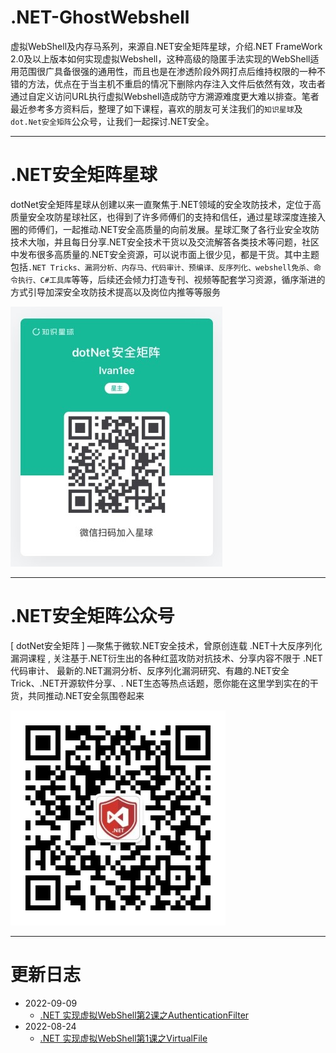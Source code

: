 # .NET-GhostWebshell

虚拟WebShell及内存马系列，来源自.NET安全矩阵星球，介绍.NET FrameWork 2.0及以上版本如何实现虚拟Webshell，这种高级的隐匿手法实现的WebShell适用范围很广具备很强的通用性，而且也是在渗透阶段外网打点后维持权限的一种不错的方法，优点在于当主机不重启的情况下删除内存注入文件后依然有效，攻击者通过自定义访问URL执行虚拟Webshell造成防守方溯源难度更大难以排查。笔者最近参考多方资料后，整理了如下课程，喜欢的朋友可关注我们的```知识星球```及```dot.Net安全矩阵```公众号，让我们一起探讨.NET安全。

---
# .NET安全矩阵星球

dotNet安全矩阵星球从创建以来一直聚焦于.NET领域的安全攻防技术，定位于高质量安全攻防星球社区，也得到了许多师傅们的支持和信任，通过星球深度连接入圈的师傅们，一起推动.NET安全高质量的向前发展。星球汇聚了各行业安全攻防技术大咖，并且每日分享.NET安全技术干货以及交流解答各类技术等问题，社区中发布很多高质量的.NET安全资源，可以说市面上很少见，都是干货。其中主题包括```.NET Tricks、漏洞分析、内存马、代码审计、预编译、反序列化、webshell免杀、命令执行、C#工具库```等等，后续还会倾力打造专刊、视频等配套学习资源，循序渐进的方式引导加深安全攻防技术提高以及岗位内推等等服务

![](zsxq2.jpg)

---
# .NET安全矩阵公众号

[ dotNet安全矩阵 ] —聚焦于微软.NET安全技术，曾原创连载 .NET十大反序列化漏洞课程 , 关注基于.NET衍生出的各种红蓝攻防对抗技术、分享内容不限于 .NET代码审计、 最新的.NET漏洞分析、反序列化漏洞研究、有趣的.NET安全Trick、.NET开源软件分享、. NET生态等热点话题，愿你能在这里学到实在的干货，共同推动.NET安全氛围卷起来

![](gzh.jpg)

---
# 更新日志

- 2022-09-09 
  - [.NET 实现虚拟WebShell第2课之AuthenticationFilter](https://mp.weixin.qq.com/s?__biz=MzUyOTc3NTQ5MA==&mid=2247486267&idx=1&sn=5a61d57a877f84bc3edc26c74803252a&chksm=fa5aa5d6cd2d2cc04e6c00e0ff1cfd02e6277381f2060a8572a9aaa61ef46b3bff37f174b677&token=263427717&lang=zh_CN#rd)
- 2022-08-24
  - [.NET 实现虚拟WebShell第1课之VirtualFile](https://mp.weixin.qq.com/s?__biz=MzUyOTc3NTQ5MA==&mid=2247486075&idx=1&sn=b7ee2d8f83784a41aaa5c33aaca30752&chksm=fa5aa496cd2d2d809e99ef12185356ecdd02a590458a0d146b5019123274f9688d606bc3510d&token=263427717&lang=zh_CN#rd)
